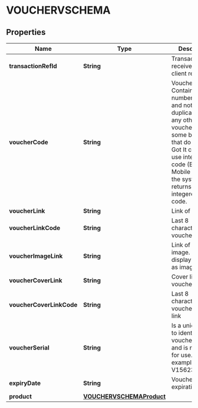 

# VOUCHERVSCHEMA


## Properties

| Name | Type | Description | Notes |
|------------ | ------------- | ------------- | -------------|
|**transactionRefId** | **String** | TransactionRefId receive from client request |  [optional] |
|**voucherCode** | **String** | Voucher code. Contains 10 numbers, unique and not duplicated with any other voucher. For some brands that do not use Got It code but use integerernal code (Big C, Mobile World), the system returns the integerernal code. |  [optional] |
|**voucherLink** | **String** | Link of voucher |  [optional] |
|**voucherLinkCode** | **String** | Last 8 characters of voucher link |  [optional] |
|**voucherImageLink** | **String** | Link of voucher image. To display vouchers as images |  [optional] |
|**voucherCoverLink** | **String** | Cover link of voucher. |  [optional] |
|**voucherCoverLinkCode** | **String** | Last 8 characters of voucher cover link |  [optional] |
|**voucherSerial** | **String** | Is a unique code to identify voucher link v and is not valid for use. For example: V1562342ET2 |  [optional] |
|**expiryDate** | **String** | Voucher expiration date |  [optional] |
|**product** | [**VOUCHERVSCHEMAProduct**](VOUCHERVSCHEMAProduct.md) |  |  [optional] |



